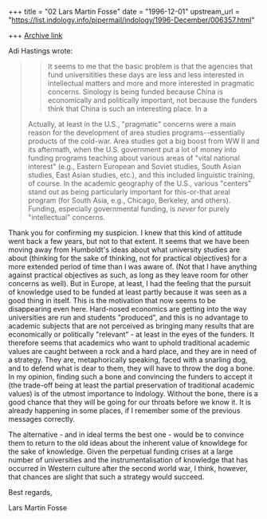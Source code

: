 +++
title = "02 Lars Martin Fosse"
date = "1996-12-01"
upstream_url = "https://list.indology.info/pipermail/indology/1996-December/006357.html"

+++
[Archive link](https://list.indology.info/pipermail/indology/1996-December/006357.html)

Adi Hastings wrote:

>> It seems to me that the basic problem is that the agencies that fund
>> universitities these days are less and less interested in intellectual
>> matters and more and more interested in pragmatic concerns. Sinology is
>> being funded because China is economically and politically important, not
>> because the funders think that China is such an interesting place. In a
>
>Actually, at least in the U.S., "pragmatic" concerns were a main reason
>for the development of area studies programs--essentially products of the
>cold-war. Area studies got a big boost from WW II and its aftermath, when
>the U.S. government put a lot of money into funding programs teaching
>about various areas of "vital national interest" (e.g., Eastern European
>and Soviet studies, South Asian studies, East Asian studies, etc.), and
>this included linguistic training, of course. In the academic geography of
>the U.S., various "centers" stand out as being particularly important for
>this-or-that areal program (for South Asia, e.g., Chicago, Berkeley, and
>others). Funding, especially governmental funding, is _never_ for purely
>"intellectual" concerns.

Thank you for confirming my suspicion. I knew that this kind of attitude
went back a few years, but not to that extent. It seems that we have been
moving away from Humboldt's ideas about what university studies are about
(thinking for the sake of thinking, not for practical objectives) for a more
extended period of time than I was aware of. (Not that I have anything
against practical objectives as such, as long as they leave room for other
concerns as well). But in Europe, at least, I had the feeling that the
pursuit of knowledge used to be funded at least partly because it was seen
as a good thing in itself. This is the motivation that now seems to be
disappearing even here. Hard-nosed economics are getting into the way
universities are run and students "produced", and this is no advantage to
academic subjects that are not perceived as bringing many results that are
economically or politically "relevant" - at least in the eyes of the
funders. It therefore seems that academics who want to uphold traditional
academic values are caught between a rock and a hard place, and they are in
need of a strategy. They are, metaphorically speaking, faced with a snarling
dog, and to defend what is dear to them, they will have to throw the dog a
bone. In my opinion, finding such a bone and convincing the funders to
accept it (the trade-off being at least the partial preservation of
traditional academic values) is of the utmost importance to Indology.
Without the bone, there is a good chance that they will be going for our
throats before we know it. It is already happening in some places, if I
remember some of the previous messages correctly.

The alternative - and in ideal terms the best one - would be to convince
them to return to the old ideas about the inherent value of knowldege for
the sake of knowledge. Given the perpetual funding crises at a large number
of universities and the instrumentalisation of knowledge that has occurred
in Western culture after the second world war, I think, however, that
chances are slight that such a strategy would succeed.

Best regards,

Lars Martin Fosse





